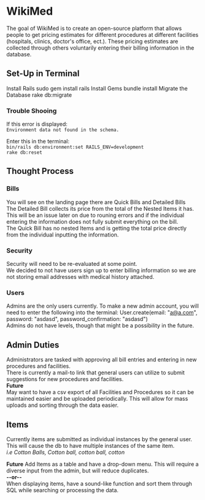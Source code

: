 # WikiMed
The goal of WikiMed is to create an open-source platform that allows people to get pricing estimates for different procedures at different facilities 
(hospitals, clinics, doctor's office, ect.). These pricing estimates are collected through others voluntarily entering their billing information in
the database. 

## Set-Up in Terminal
Install Rails 
    sudo gem install rails
Install Gems
    bundle install
Migrate the Database
    rake db:migrate

### Trouble Shooing
If this error is displayed:  
`Environment data not found in the schema.`

Enter this in the terminal:  
`bin/rails db:environment:set RAILS_ENV=development`  
`rake db:reset`  

## Thought Process
### Bills 
You will see on the landing page there are Quick Bills and Detailed Bills  
The Detailed Bill collects its price from the total of the Nested Items it has. This will be an issue later on due to rouning errors and if the individual 
entering the information does not fully submit everything on the bill.  
The Quick Bill has no nested Items and is getting the total price directly from the individual inputting the information. 

### Security
Security will need to be re-evaluated at some point.  
We decided to not have users sign up to enter billing information so we are not storing email addresses with medical history attached. 

### Users
Admins are the only users currently. To make a new admin account, you will need to enter the following into the terminal:
    User.create(email: "a@a.com", password: "asdasd", password_confirmation: "asdasd")  
Admins do not have levels, though that might be a possibility in the future.   

## Admin Duties
Administrators are tasked with approving all bill entries and entering in new procedures and facilities.  
There is currently a mail-to link that general users can utilize to submit suggestions for new procedures and facilities.  
**Future**  
May want to have a csv export of all Facilities and Procedures so it can be maintained easier and be uploaded periodically. This will allow for mass
uploads and sorting through the data easier. 

## Items
Currently items are submitted as individual instances by the general user. This will cause the db to have multiple instances of the same item.  
*i.e Cotton Balls, Cotton ball, cotton ball, cotton*

**Future**
Add Items as a table and have a drop-down menu. This will require a diverse input from the admin, but will reduce duplicates.  
**--or--**  
When displaying items, have a sound-like function and sort them through SQL while searching or processing the data. 

